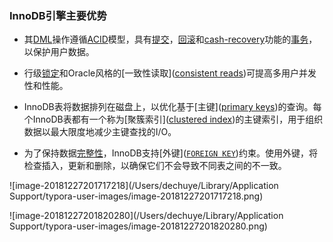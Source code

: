 ### InnoDB引擎主要优势

* 其[DML](https://dev.mysql.com/doc/refman/5.7/en/glossary.html#glos_dml)操作遵循[ACID](https://dev.mysql.com/doc/refman/5.7/en/glossary.html#glos_acid)模型，具有[提交]([commit](https://dev.mysql.com/doc/refman/5.7/en/glossary.html#glos_commit))，[回滚]([rollback](https://dev.mysql.com/doc/refman/5.7/en/glossary.html#glos_rollback))和[cash-recovery]([crash-recovery](https://dev.mysql.com/doc/refman/5.7/en/glossary.html#glos_crash_recovery))功能的[事务]([transactions](https://dev.mysql.com/doc/refman/5.7/en/glossary.html#glos_transaction))，以保护用户数据。

* 行级[锁定]([locking](https://dev.mysql.com/doc/refman/5.7/en/glossary.html#glos_locking))和Oracle风格的[一致性读取]([consistent reads](https://dev.mysql.com/doc/refman/5.7/en/glossary.html#glos_consistent_read))可提高多用户并发性和性能。

* InnoDB表将数据排列在磁盘上，以优化基于[主键]([primary keys](https://dev.mysql.com/doc/refman/5.7/en/glossary.html#glos_primary_key))的查询。每个InnoDB表都有一个称为[聚簇索引]([clustered index](https://dev.mysql.com/doc/refman/5.7/en/glossary.html#glos_clustered_index))的主键索引，用于组织数据以最大限度地减少主键查找的I/O。

* 为了保持数据[完整性]([integrity](https://dev.mysql.com/doc/refman/5.7/en/glossary.html#glos_referential_integrity))，InnoDB支持[外键]([`FOREIGN KEY`](https://dev.mysql.com/doc/refman/5.7/en/glossary.html#glos_foreign_key))约束。使用外键，将检查插入，更新和删除，以确保它们不会导致不同表之间的不一致。

![image-20181227201717218](/Users/dechuye/Library/Application Support/typora-user-images/image-20181227201717218.png)

![image-20181227201820280](/Users/dechuye/Library/Application Support/typora-user-images/image-20181227201820280.png)

